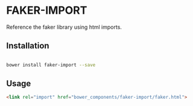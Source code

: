 # FAKER-IMPORT

Reference the faker library using html imports.



## Installation

``` bash

bower install faker-import --save

```

## Usage

```html
<link rel="import" href="bower_components/faker-import/faker.html">


```
